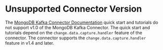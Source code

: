 # Unsupported Connector Version

The [MongoDB Kafka Connector Documentation](https://docs.mongodb.com/kafka-connector/current/)
quick start and tutorials do not support v1.0 of the MongoDB Kafka Connector. The quick start and tutorials depend on the
`change.data.capture.handler` feature of the connector. The connector supports
the `change.data.capture.handler` feature in v1.4 and later.
